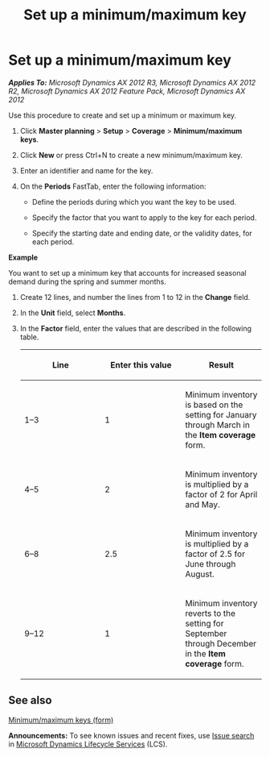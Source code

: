 ﻿---
title: Set up a minimum/maximum key
TOCTitle: Set up a minimum/maximum key
ms:assetid: d9f71886-d730-400f-9b64-847d7de7fe2c
ms:mtpsurl: https://technet.microsoft.com/en-us/library/Aa551208(v=AX.60)
ms:contentKeyID: 36941360
ms.date: 04/18/2014
mtps_version: v=AX.60
f1_keywords:
- minimum/maximum key
---

# Set up a minimum/maximum key 


_**Applies To:** Microsoft Dynamics AX 2012 R3, Microsoft Dynamics AX 2012 R2, Microsoft Dynamics AX 2012 Feature Pack, Microsoft Dynamics AX 2012_

Use this procedure to create and set up a minimum or maximum key.

1.  Click **Master planning** \> **Setup** \> **Coverage** \> **Minimum/maximum keys**.

2.  Click **New** or press Ctrl+N to create a new minimum/maximum key.

3.  Enter an identifier and name for the key.

4.  On the **Periods** FastTab, enter the following information:
    
      - Define the periods during which you want the key to be used.
    
      - Specify the factor that you want to apply to the key for each period.
    
      - Specify the starting date and ending date, or the validity dates, for each period.

**Example**

You want to set up a minimum key that accounts for increased seasonal demand during the spring and summer months.

1.  Create 12 lines, and number the lines from 1 to 12 in the **Change** field.

2.  In the **Unit** field, select **Months**.

3.  In the **Factor** field, enter the values that are described in the following table.
    
    <table>
    <colgroup>
    <col style="width: 33%" />
    <col style="width: 33%" />
    <col style="width: 33%" />
    </colgroup>
    <thead>
    <tr class="header">
    <th><p>Line</p></th>
    <th><p>Enter this value</p></th>
    <th><p>Result</p></th>
    </tr>
    </thead>
    <tbody>
    <tr class="odd">
    <td><p>1–3</p></td>
    <td><p>1</p></td>
    <td><p>Minimum inventory is based on the setting for January through March in the <strong>Item coverage</strong> form.</p></td>
    </tr>
    <tr class="even">
    <td><p>4–5</p></td>
    <td><p>2</p></td>
    <td><p>Minimum inventory is multiplied by a factor of 2 for April and May.</p></td>
    </tr>
    <tr class="odd">
    <td><p>6–8</p></td>
    <td><p>2.5</p></td>
    <td><p>Minimum inventory is multiplied by a factor of 2.5 for June through August.</p></td>
    </tr>
    <tr class="even">
    <td><p>9–12</p></td>
    <td><p>1</p></td>
    <td><p>Minimum inventory reverts to the setting for September through December in the <strong>Item coverage</strong> form.</p></td>
    </tr>
    </tbody>
    </table>


## See also

[Minimum/maximum keys (form)](https://technet.microsoft.com/en-us/library/aa633906\(v=ax.60\))

  
**Announcements:** To see known issues and recent fixes, use [Issue search](http://go.microsoft.com/fwlink/?linkid=389258) in [Microsoft Dynamics Lifecycle Services](http://go.microsoft.com/fwlink/?linkid=306505) (LCS).

